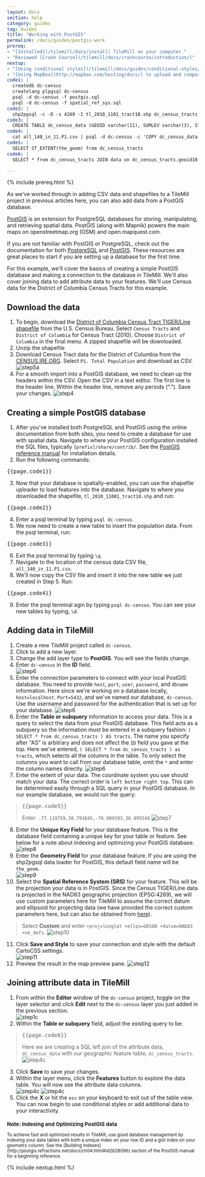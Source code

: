 ```yaml
---
layout: docs
section: help
category: guides
tag: Guides
title: "Working with PostGIS"
permalink: /docs/guides/postgis-work
prereq:
- "[Installed](/tilemill/docs/install) TileMill on your computer."
- "Reviewed [Crash Course](/tilemill/docs/crashcourse/introduction/)"
nextup:
- "[Using conditional styles](/tilemill/docs/guides/conditional-styles/) to control the appearance of points based on data."
- "[Using MapBox](http://mapbox.com/hosting/docs/) to upload and composite your map."
code1: | 
  createdb dc-census
  createlang plpgsql dc-census
  psql -d dc-census -f postgis.sql
  psql -d dc-census -f spatial_ref_sys.sql
code2: |
  shp2pgsql -c -D -s 4269 -I tl_2010_1101_tract10.shp dc_census_tracts | psql -d dc-census
code3: |
  CREATE TABLE dc_census_data (GEOID varchar(11), SUMLEV varchar(3), STATE varchar(2), COUNTY varchar(3), CBSA varchar(5), CSA varchar(3), NECTA integer, CNECTA integer, NAME varchar(30), POP100 integer, HU100 integer, POP1002000 integer, HU1002000 integer, P001001 integer, P0010012000 integer);
code4: |
  cat all_140_in_11.P1.csv | psql -d dc-census -c 'COPY dc_census_data FROM STDIN WITH CSV HEADER'
code5: |
  SELECT ST_EXTENT(the_geom) from dc_census_tracts
code6: |
  SELECT * from dc_census_tracts JOIN data on dc_census_tracts.geoid10 = data.geoid

---
```


{% include prereq.html %} 

As we've worked through in adding CSV data and shapefiles to a TileMill project in previous articles here, you can also add data from a PostGIS database. 

[PostGIS](http://postgis.refractions.net/) is an extension for PostgreSQL databases for storing, manipulating, and retrieving spatial data. PostGIS (along with Mapnik) powers the main maps on openstreetmap.org (OSM) and open.mapquest.com.  

If you are not familiar with PostGIS or PostgreSQL, check out the documentation for both [PostgreSQL](http://www.postgresql.org/) and [PostGIS](http://postgis.refractions.net). These resources are great places to start if you are setting up a database for the first time.

For this example, we'll cover the basics of creating a simple PostGIS database and making a connection to the database in TileMill. We'll also cover joining data to add attribute data to your features. We'll use Census data for the District of Columbia Census Tracts for this example.  

## Download the data
1. To begin, download the [District of Columbia Census Tract TIGER/Line shapefile](http://www.census.gov/cgi-bin/geo/shapefiles2010/main) from the U.S. Census Bureau. Select `Census Tracts` and `District of Columbia` for Census Tract (2010). Choose `District of Columbia` in the final menu. A zipped shapefile will be downloaded.
2. Unzip the shapefile 
3. Download Census Tract data for the District of Columbia from the [CENSUS.IRE.ORG](http://census.ire.org/data/bulkdata.html?state=11&sumlev=140). Select  `P1. Total Population` and download as CSV. 
![step5a](/tilemill/assets/pages/postgis-3.png)
4. For a smooth import into a PostGIS database, we need to clean up the headers within the CSV. Open the CSV in a text editor. The first line is the header line. Within the header line, remove any periods ("."). Save your changes. 
![step4](/tilemill/assets/pages/postgis-4.png)

## Creating a simple PostGIS database  

1. After you've installed both PostgreSQL and PostGIS using the online documentation from both sites, you need to create a database for use with spatial data. Navigate to where your PostGIS configuration installed the SQL files, typically `[prefix]/share/contrib/`. See the [PostGIS reference manual](http://postgis.refractions.net/documentation/manual-1.5/) for installation details.  
2. Run the following commands: 
<pre>{{page.code1}}</pre>
3. Now that your database is spatially-enabled, you can use the shapefile uploader to load features into the database. Navigate to where you downloaded the shapefile, `tl_2010_11001_tract10.shp` and run:  
<pre>{{page.code2}}</pre>
4. Enter a psql terminal by typing `psql dc-census`.  
5. We now need to create a new table to insert the population data. From the psql terminal, run:  
<pre>{{page.code3}}</pre>
6. Exit the psql terminal by typing `\q`.  
7. Navigate to the location of the census data CSV file, `all_140_in_11.P1.csv`. 
8. We'll now copy the CSV file and insert it into the new table we just created in Step 5. Run: 
<pre>{{page.code4}}</pre>
9. Enter the psql terminal agin by typing `psql dc-census`. You can see your new tables by typing, `\d`.


## Adding data in TileMill  

1. Create a new TileMill project called `dc-census`. 
2. Click to add a new layer. 
3. Change the add layer type to **PostGIS**. You will see the fields change.  
4. Enter `dc-census` in the **ID** field.  
![step6](/tilemill/assets/pages/postgis-4b.png)  
5. Enter the connection parameters to connect with your local PostGIS database. You need to provide `host`, `port`, `user`, `password`, and `dbname` information. Here since we're working on a database locally, `host=localhost`. `Port=5432`, and we've named our database, `dc-census`. Use the username and password for the authentication that is set up for your database.
![step6](/tilemill/assets/pages/postgis-5b.png)  
6. Enter the **Table or subquery** information to access your data. This is a query to select the data from your PostGIS database. This field acts as a subquery so the information must be entered in a subquery fashion: `( SELECT * from dc_census_tracts ) AS tracts`. The name you specify after "AS" is arbitrary and does not affect the `ID` field you gave at the top. Here we've entered, `( SELECT * from dc_census_tracts ) as tracts`, which selects all the columns in the table. To only select the columns you want to call from our database table, omit the `*` and enter the column names directly.
![step6](/tilemill/assets/pages/postgis-6b.png)   
7. Enter the extent of your data. The coordinate system you use should match your data. The correct order is `left bottom right top`. This can be determined easily through a SQL query in your PostGIS database. In our example database, we would run the query:
><pre>{{page.code5}}</pre>
>Enter: `-77.119759,38.791645,-76.909393,38.995548`
![step7](/tilemill/assets/pages/postgis-7b.png)
8. Enter the **Unique Key Field** for your database feature. This is the database field containing a unique key for your table or feature. See below for a note about indexing and optimizing your PostGIS database.  
![step8](/tilemill/assets/pages/postgis-8b.png)
9. Enter the **Geometry Field** for your database feature. If you are using the shp2pgsql data loader for PostGIS, this default field name will be `the_geom`.  
![step9](/tilemill/assets/pages/postgis-9b.png)  
10. Select the **Spatial Reference System (SRS)** for your feature. This will be the projection your data is in PostGIS. Since the Census TIGER/Line data is projected in the NAD83 geographic projection (EPSG:4269), we will use custom parameters here for TileMill to assume the correct datum and ellipsoid for projecting data (we have provided the correct custom parameters here, but can also be obtained from [here](http://spatialreference.org/ref/epsg/4269/)). 
>
>Select **Custom** and enter `+proj=longlat +ellps=GRS80 +datum=NAD83 +no_defs`.
![step10](/tilemill/assets/pages/postgis-10b.png)  
11. Click **Save and Style** to save your connection and style with the default CartoCSS settings.  
![step11](/tilemill/assets/pages/postgis-11b.png)  
12. Preview the result in the map preview pane.
![step12](/tilemill/assets/pages/postgis-12b.png)  

## Joining attribute data in TileMill  

1. From within the **Editor** window of the `dc-census` project, toggle on the layer selector and click **Edit** next to the `dc-census` layer you just added in the previous section.  
![step1c](/tilemill/assets/pages/postgis-1c.png)
2. Within the **Table or subquery** field, adjust the existing query to be:
><pre>{{page.code6}}</pre>  
>
>Here we are creating a SQL left join of the attribute data, `dc_census_data` with our geographic feature table, `dc_census_tracts`.  
![step4c](/tilemill/assets/pages/postgis-2c.png)
3. Click **Save** to save your changes. 
4. Within the layer menu, click the **Features** button to explore the data table. You will now see the attribute data columns.  
![step4c](/tilemill/assets/pages/postgis-4c.png)
![step4c](/tilemill/assets/pages/postgis-5c.png)
5. Click the **X** or hit the `esc` on your keyboard to exit out of the table view. You can now begin to use conditional styles or add additional data to your interactivity.

<small class='note' markdown='1'>
<h3>Note: Indexing and Optimizing PostGIS data</h3>
To achieve fast and optimized results in TileMill, use good database management by indexing your data tables with both a unique index on your row ID and a gist index on your geometry column. See the [Building Indexes](http://postgis.refractions.net/docs/ch04.html#id2628096) section of the PostGIS manual for a beginning reference.   
</small>

{% include nextup.html %}
